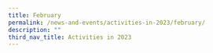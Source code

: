 ```yaml
---
title: February
permalink: /news-and-events/activities-in-2023/february/
description: ""
third_nav_title: Activities in 2023
---
```

